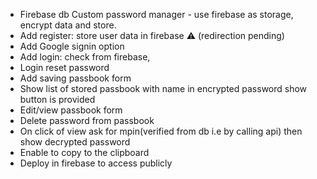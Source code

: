 * Firebase db Custom password manager - use firebase as storage, encrypt data and store.
* Add register: store user data in firebase :warning: (redirection pending)
* Add Google signin option
* Add login: check from firebase,
* Login reset password
* Add saving passbook form
* Show list of stored passbook with name in encrypted password show button is provided
* Edit/view passbook form
* Delete password from passbook
* On click of view ask for mpin(verified from db i.e by calling api) then show decrypted password
* Enable to copy to the clipboard
* Deploy in firebase to access publicly